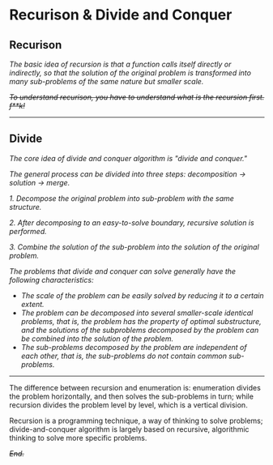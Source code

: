 # Recurison & Divide and Conquer

## Recurison
*The basic idea of recursion is that a function calls itself directly or indirectly, so that the solution of the original problem is transformed into many sub-problems of the same nature but smaller scale.*

~~*To understand recurison, you have to understand what is the recursion first. f**k!*~~

***

## Divide
*The core idea of divide and conquer algorithm is "divide and conquer."*

*The general process can be divided into three steps: decomposition -> solution -> merge.*

*1. Decompose the original problem into sub-problem with the same structure.*

*2. After decomposing to an easy-to-solve boundary, recursive solution is performed.*

*3. Combine the solution of the sub-problem into the solution of the original problem.*

*The problems that divide and conquer can solve generally have the following characteristics:*

* *The scale of the problem can be easily solved by reducing it to a certain extent.*
* *The problem can be decomposed into several smaller-scale identical problems, that is, the problem has the property of optimal substructure, and the solutions of the subproblems decomposed by the problem can be combined into the solution of the problem.*
* *The sub-problems decomposed by the problem are independent of each other, that is, the sub-problems do not contain common sub-problems.*

---
The difference between recursion and enumeration is: enumeration divides the problem horizontally, and then solves the sub-problems in turn; while recursion divides the problem level by level, which is a vertical division.

Recursion is a programming technique, a way of thinking to solve problems; divide-and-conquer algorithm is largely based on recursive, algorithmic thinking to solve more specific problems.

*~~End.~~*

